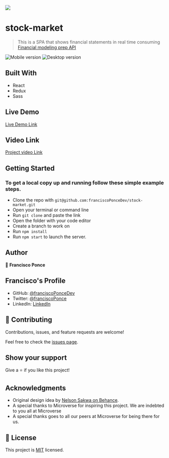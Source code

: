 ![](https://img.shields.io/badge/Microverse-blueviolet)

# stock-market

> This is a SPA that shows financial statements in real time consuming [Financial modeling prep API](https://financialmodelingprep.com/developer/docs/)

![Mobile version](https://user-images.githubusercontent.com/93161838/163415399-590b2fbf-9053-4007-8959-267c701eacf1.png)
![Desktop version](https://user-images.githubusercontent.com/93161838/163415632-2ca12860-bb1c-4e78-8801-3b819a9a6792.png)


## Built With

- React
- Redux
- Sass

## Live Demo

[Live Demo Link](https://fierce-escarpment-98670.herokuapp.com)

## Video Link

[Project video Link](https://www.loom.com/share/3ee1aa10eb1443308c6203a671101883)

## Getting Started

### To get a local copy up and running follow these simple example steps.

- Clone the repo with `git@github.com:franciscoPonceDev/stock-market.git`
- Open your terminal or command line
- Run `git clone` and paste the link
- Open the folder with your code editor
- Create a branch to work on
- Run `npm install`
- Run `npm start` to launch the server.

## Author

👤 **Francisco Ponce**

## Francisco's Profile

- GitHub: [@franciscoPonceDev](https://github.com/franciscoPonceDev)
- Twitter: [@franciscoPonce](https://twitter.com/franciscoPonce)
- LinkedIn: [LinkedIn](https://www.linkedin.com/in/dev-ponce/)

## 🤝 Contributing

Contributions, issues, and feature requests are welcome!

Feel free to check the [issues page](https://github.com/franciscoPonceDev/stock-market/issues).

## Show your support

Give a ⭐️ if you like this project!

## Acknowledgments

- Original design idea by [Nelson Sakwa on Behance](https://www.behance.net/sakwadesignstudio).
- A special thanks to Microverse for inspiring this project. We are indebted to you all at Microverse
- A special thanks goes to all our peers at Microverse for being there for us.

## 📝 License

This project is [MIT](https://opensource.org/licenses/MIT) licensed.
